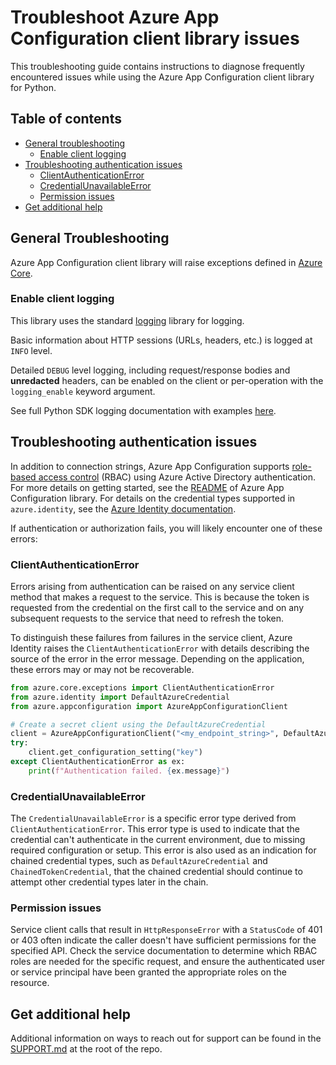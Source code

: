 # Troubleshoot Azure App Configuration client library issues

This troubleshooting guide contains instructions to diagnose frequently encountered issues while using the Azure App Configuration client library for Python.

## Table of contents

* [General troubleshooting](#general-troubleshooting)
  * [Enable client logging](#enable-client-logging)
* [Troubleshooting authentication issues](#troubleshooting-authentication-issues)
  * [ClientAuthenticationError](#clientauthenticationerror)
  * [CredentialUnavailableError](#credentialunavailableerror)
  * [Permission issues](#permission-issues)
* [Get additional help](#get-additional-help)

## General Troubleshooting

Azure App Configuration client library will raise exceptions defined in [Azure Core](https://aka.ms/azsdk/python/core/docs#module-azure.core.exceptions).

### Enable client logging

This library uses the standard [logging](https://docs.python.org/3/library/logging.html) library for logging.

Basic information about HTTP sessions (URLs, headers, etc.) is logged at `INFO` level.

Detailed `DEBUG` level logging, including request/response bodies and **unredacted** headers, can be enabled on the client or per-operation with the `logging_enable` keyword argument.

See full Python SDK logging documentation with examples [here](https://docs.microsoft.com/azure/developer/python/azure-sdk-logging).

## Troubleshooting authentication issues

In addition to connection strings, Azure App Configuration supports [role-based access control](https://learn.microsoft.com/azure/role-based-access-control/overview) (RBAC) using Azure Active Directory authentication. For more details on getting started, see the [README](https://learn.microsoft.com/python/api/overview/azure/appconfiguration-readme?view=azure-python) of Azure App Configuration library. For details on the credential types supported in `azure.identity`, see the [Azure Identity documentation](https://learn.microsoft.com/python/api/overview/azure/identity-readme?view=azure-python).

If authentication or authorization fails, you will likely encounter one of these errors:

### ClientAuthenticationError

Errors arising from authentication can be raised on any service client method that makes a request to the service. This is because the token is requested from the credential on the first call to the service and on any subsequent requests to the service that need to refresh the token.

To distinguish these failures from failures in the service client, Azure Identity raises the `ClientAuthenticationError` with details describing the source of the error in the error message. Depending on the application, these errors may or may not be recoverable.

```python
from azure.core.exceptions import ClientAuthenticationError
from azure.identity import DefaultAzureCredential
from azure.appconfiguration import AzureAppConfigurationClient

# Create a secret client using the DefaultAzureCredential
client = AzureAppConfigurationClient("<my_endpoint_string>", DefaultAzureCredential())
try:
    client.get_configuration_setting("key")
except ClientAuthenticationError as ex:
    print(f"Authentication failed. {ex.message}")
```

### CredentialUnavailableError

The `CredentialUnavailableError` is a specific error type derived from `ClientAuthenticationError`. This error type is used to indicate that the credential can't authenticate in the current environment, due to missing required configuration or setup. This error is also used as an indication for chained credential types, such as `DefaultAzureCredential` and `ChainedTokenCredential`, that the chained credential should continue to attempt other credential types later in the chain.

### Permission issues

Service client calls that result in `HttpResponseError` with a `StatusCode` of 401 or 403 often indicate the caller doesn't have sufficient permissions for the specified API. Check the service documentation to determine which RBAC roles are needed for the specific request, and ensure the authenticated user or service principal have been granted the appropriate roles on the resource.

## Get additional help

Additional information on ways to reach out for support can be found in the [SUPPORT.md](https://github.com/Azure/azure-sdk-for-python/blob/main/SUPPORT.md) at the root of the repo.
